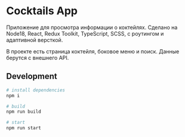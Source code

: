 # Cocktails App

Приложение для просмотра информации о коктейлях. Сделано на Node18, React, Redux Toolkit, TypeScript, SCSS, с роутингом и адаптивной версткой.

В проекте есть страница коктейля, боковое меню и поиск. Данные берутся с внешнего API. 

## Development 

```bash
# install dependencies
npm i

# build
npm run build

# start
npm run start
```
<!-- Обычный пет-проект :) -->
